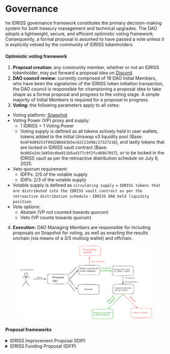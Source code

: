 # Governance

he IDRISS governance framework constitutes the primary decision-making system for both treasury management and technical upgrades. The DAO adopts a lightweight, secure, and efficient optimistic voting framework. Consequently, a formal proposal is assumed to have passed a vote unless it is explicitly vetoed by the community of IDRISS tokenholders.

#### Optimistic voting framework

1. **Proposal creation:** any community member, whether or not an IDRISS tokenholder, may put forward a proposal idea on [Discord](https://discord.com/invite/RJhJKamjw5).
2. **DAO council review:** currently comprised of 19 DAO Initial Members, who have been the signatories of the IDRISS token initiation transaction, the DAO council is responsible for championing a proposal idea to take shape as a formal proposal and progress to the voting stage. A simple majority of Initial Members is required for a proposal to progress.
3. **Voting:** the following parameters apply to all votes:

* Voting platform: [Snapshot](https://snapshot.box/#/s:idrissxyz.eth)
* Voting Power (VP) proxy and supply:
  * 1 IDRISS = 1 Voting Power
  * Voting supply is defined as all tokens actively held in user wallets, tokens added to the initial Uniswap v3 liquidity pool (Base: `0x6F9d09253f99d2B6843b5ec62C23496c37327216`), and lastly tokens that are locked in IDRISS vault contract (Base: `0x085e2dc1b05dcdbe011b5ad377c9f2fcd69b7057`), or to be locked in the IDRISS vault as per the retroactive distribution schedule on July 6, 2025.
* Veto quorum requirement:
  * IDFPs: 2/5 of the votable supply
  * IDIPs: 2/3 of the votable supply
* Votable supply is defined as `circulating supply` + `IDRISS tokens that are distributed into the IDRISS vault contract as per the retroactive distribution schedule` - `IDRISS DAO held liquidity position`.
* Vote options:
  * Abstain (VP not counted towards quorum)
  * Veto (VP counts towards quorum)

4. **Execution:** DAO Managing Members are responsible for including proposals on Snapshot for voting, as well as enacting the results onchain (via means of a 3/5 multisig wallet) and offchain.

<figure><img src="../.gitbook/assets/IDRISS governance flow.png" alt=""><figcaption></figcaption></figure>

#### Proposal frameworks

<details>

<summary>IDRISS Improvement Proposal (IDIP)</summary>

In order to become an IDIP, a proposal must contain the following sections and/or information:

* **Metadata (included separately):**
  * IDIP number
  * IDIP title
  * Date created
  * IDIP type (see IDIP categorization)
* **Abstract:** Serves as a short introduction to the proposal and should contain the summary of the motivation and specification sections.
* **Motivation:** Should describe the "why" of proposed changes.
* **Specification:** The most critical part of the proposal, this section should clearly and holistically lay out the proposed changes.
* **Backwards compatibility:** Where applicable, this section should describe whether or not, and to what degree, do the proposed technical changes retain backwards compatibility with existing systems.
* **Security considerations:** Where applicable, this section should inform of (and address) any and all security-related assumptions and perceived risks. In addition, it's recommended for proposal authors to exhaustively document risks as they arise during community feedback stage.
* **Copyright waiver:** All IDIPs must waive all copyright and related rights under the CC0 1.0 Universal license. An example of a copyright waiver to be included in a proposal:

> Copyright and related rights waived via the CCO 1.0 Universal license.\
> this.

#### IDIP categorization <a href="#idip-categorization" id="idip-categorization"></a>

IDIPs can be submitted in the following categories:

* **Metagovernance:** The governance framework may be changed via IDIPs in this category. Example decisions: amending the DAO's constitution or bylaws, changing voting rights, establishing or dissolving governance committees, altering quorum requirements, and adjusting proposal processes.
* **Contracts:** The IDRISS protocols require a set of contracts which may need to be upgraded both for security and protocol evolution purposes, e.g., IDRISS vault parameters.
* **Token:** The IDRISS token is an immutable ERC-20 token. However, some decisions may need to be made by the community in the future, e.g., contract migration, minting or burning tokens, altering tokenomics, and modifying token vesting schedules.

</details>

<details>

<summary>IDRISS Funding Proposal (IDFP)</summary>

In order to become an IDFP, a proposal must contain the following sections and/or information:

* **Metadata (included separately):**
  * IDFP number
  * IDFP title
  * Date created
* **Abstract:** Serves as a short introduction to the proposal and should contain the summary of the motivation and specification sections.
* **Motivation:** Should describe the "why" of proposed funding.
* **Specification:** The most critical part of the proposal, this section should clearly and holistically lay out the proposed funding. It's recommended to include the following:
  * funding amount
  * in-depth description of the proposed grant/expenditure
  * proposed impact reporting throughout the duration of funding, and post-funding, e.g., community calls, onchain and offchain data-driven reporting, etc.
* **Copyright waiver:** All IDIPs must waive all copyright and related rights under the CC0 1.0 Universal license. An example of a copyright waiver to be included in a proposal:

> Copyright and related rights waived via the CCO 1.0 Universal license.\
> this.

</details>

